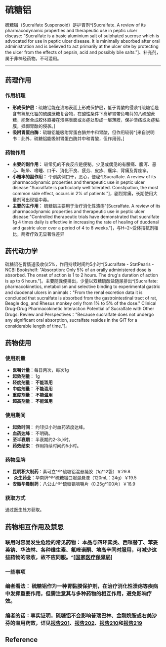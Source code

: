﻿# **硫糖铝**  
硫糖铝（Sucralfate Suspensoid）是护胃剂^[Sucralfate. A review of its pharmacodynamic properties and therapeutic use in peptic ulcer disease: "Sucralfate is a basic aluminium salt of sulphated sucrose which is advocated for use in peptic ulcer disease. It is minimally absorbed after oral administration and is believed to act primarily at the ulcer site by protecting the ulcer from the effects of pepsin, acid and possibly bile salts."]、补充剂，属于非神经药物。不可滥用。

---

## **药理作用**

### **作用机理**

-   **形成保护层**：硫糖铝能在溃疡表面上形成保护层，低于胃酸的侵袭^[硫糖铝是含有氢氧化铝的硫酸蔗糖复合物，在酸性条件下离解胃带负电荷的八硫酸蔗糖，能聚合成胶体直接在溃疡表面或炎症处形成一层薄膜，保护溃疡或炎症粘膜，抵御胃酸的侵袭。]
-   **吸附胃蛋白酶**：硫糖铝能吸附胃蛋白酶并中和胃酸，但作用较弱^[来自说明书：此外，硫糖铝能吸附胃蛋白酶并中和胃酸，但作用弱。]

### **药物作用**

-   **主要的副作用：** 较常见的不良反应是便秘。少见或偶见的有腰痛、腹泻、恶心、眩晕、嗜睡、口干、消化不良、疲劳、皮疹、瘙痒、背痛及胃痉挛。
-   **小概率的副作用：** 个别病例口干，恶心，便秘^[Sucralfate. A review of its pharmacodynamic properties and therapeutic use in peptic ulcer disease:"Sucralfate is particularly well tolerated. Constipation, the most common side effect, occurs in 2% of patients."]，剧烈胃痛，长期使用大量剂可出现铝中毒。
-   **主要的主作用：** 硫糖铝主要用于治疗消化性溃疡^[Sucralfate. A review of its pharmacodynamic properties and therapeutic use in peptic ulcer disease:"Controlled therapeutic trials have demonstrated that sucralfate 1g 4 times daily is effective in increasing the rate of healing of duodenal and gastric ulcer over a period of 4 to 8 weeks."]，与H~2~受体拮抗剂相比，两者疗效无显著性差异

## **药代动力学**

硫糖铝在胃肠道吸收仅5%，作用持续时间约5小时^[Sucralfate - StatPearls - NCBI Bookshelf: "Absorption: Only 5% of an orally administered dose is absorbed. The onset of action is 1 to 2 hours. The drug's duration of action is up to 6 hours."]。主要随粪便排出，少量以双糖硫酸盐随尿排出^[Sucralfate: pharmacokinetics, metabolism and selective binding to experimental gastric and duodenal ulcers in animals："From the renal excretion data it is concluded that sucralfate is absorbed from the gastrointestinal tract of rat, Beagle dog, and Rhesus monkey only from 1% to 5% of the dose."
Clinical Drug-Drug Pharmacokinetic Interaction Potential of Sucralfate with Other Drugs: Review and Perspectives："Because sucralfate does not undergo any significant oral absorption, sucralfate resides in the GIT for a considerable length of time."]。

## **药物使用**

### **使用剂量**

-   **医嘱计量**：每日两次，每次1g
-   **起效剂量**： 1g
-   **轻度剂量**： **不能滥用**
-   **中度剂量**： **不能滥用**
-   **重度剂量**： **不能滥用**
-   **超高剂量**： **不能滥用**

### **使用期间**

-   **起效时间**： 约1到2小时血药浓度达峰。
-   **血药达峰**： 不明确。
-   **至半衰期**： 半衰期约2-3小时。
-   **药效结束**： 作用持续时间约5小时。

### **药物品牌**

-   **昆明积大制药**：素可立^®^硫糖铝混悬凝胶（1g\*12袋）￥29.8
-    **众生药业**：华南牌^®^硫糖铝口服混悬液（120mL：24g）￥19.5
-   **安徽华晨制药**：八公山^®^硫糖铝咀嚼片（0.25g\*100片）￥16.9

### **获取方式**

通过医生处方获取。

## **药物相互作用及禁忌**

### **联用时容易发生危险的常见药物**： 本品与四环素类、西咪替丁、苯妥英钠、华法林、各种维生素、氟喹诺酮、地高辛同时服用，可减少这些药物的吸收，故不应同服。^[[国家医疗保障局](https://www.nmpa.gov.cn/wwwroot/gsz03198/hyxh03.htm)]

### **一些事项**

### **编者看法**： 硫糖铝作为一种胃黏膜保护剂，在治疗消化性溃疡等疾病中发挥重要作用，但需注意其与多种药物的相互作用，避免影响疗效。

### **编者的话**：事实证明，硫糖铝不会影响普瑞巴林、金刚烷胺或右美沙芬的滥用药效，详见[报告201](https://overspeed.wiki/report/RP201)、[报告202](https://overspeed.wiki/report/RP202)、[报告210](https://overspeed.wiki/report/RP210)和[报告219](https://overspeed.wiki/report/RP219)

## **Reference**
